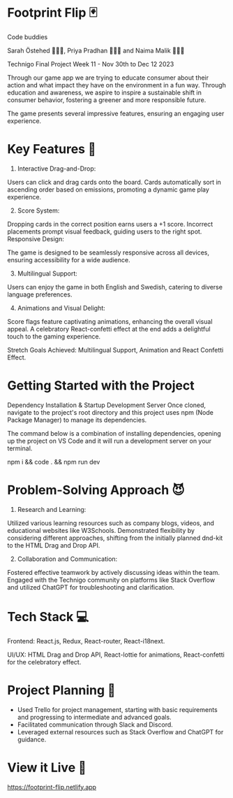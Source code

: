 # Footprint Flip 🃏

Code buddies

Sarah Östehed 👩🏻‍💻,  Priya Pradhan 👩🏻‍💻 and Naima Malik 👩🏻‍💻

Technigo Final Project Week 11 - Nov 30th to Dec 12 2023

Through our game app we are trying to educate consumer about their action and what impact they have on the environment in a fun way. Through education and awareness, we aspire to inspire a sustainable shift in consumer behavior, fostering a greener and more responsible future.

The game presents several impressive features, ensuring an engaging user experience.

# Key Features 🙌

1. Interactive Drag-and-Drop:

Users can click and drag cards onto the board.
Cards automatically sort in ascending order based on emissions, promoting a dynamic game play experience.

2. Score System:

Dropping cards in the correct position earns users a +1 score.
Incorrect placements prompt visual feedback, guiding users to the right spot.
Responsive Design:

The game is designed to be seamlessly responsive across all devices, ensuring accessibility for a wide audience.

3. Multilingual Support:

Users can enjoy the game in both English and Swedish, catering to diverse language preferences.

4. Animations and Visual Delight:

Score flags feature captivating animations, enhancing the overall visual appeal.
A celebratory React-confetti effect at the end adds a delightful touch to the gaming experience.

Stretch Goals Achieved: Multilingual Support, Animation and React Confetti Effect.

# Getting Started with the Project

Dependency Installation & Startup Development Server
Once cloned, navigate to the project's root directory and this project uses npm (Node Package Manager) to manage its dependencies.

The command below is a combination of installing dependencies, opening up the project on VS Code and it will run a development server on your terminal.

npm i && code . && npm run dev


# Problem-Solving Approach 😈 

1. Research and Learning:

Utilized various learning resources such as company blogs, videos, and educational websites like W3Schools.
Demonstrated flexibility by considering different approaches, shifting from the initially planned dnd-kit to the HTML Drag and Drop API.

2. Collaboration and Communication:

Fostered effective teamwork by actively discussing ideas within the team.
Engaged with the Technigo community on platforms like Stack Overflow and utilized ChatGPT for troubleshooting and clarification.

# Tech Stack 💻

Frontend: React.js, Redux, React-router, React-i18next.

UI/UX: HTML Drag and Drop API, React-lottie for animations, React-confetti for the celebratory effect.

# Project Planning  📝

- Used Trello for project management, starting with basic requirements and progressing to intermediate and advanced goals.
- Facilitated communication through Slack and Discord.
- Leveraged external resources such as Stack Overflow and ChatGPT for guidance.

# View it Live 🎉

https://footprint-flip.netlify.app 